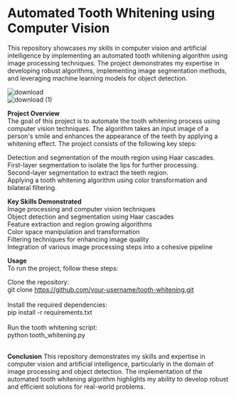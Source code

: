 # Automated Tooth Whitening using Computer Vision <br>
This repository showcases my skills in computer vision and artificial intelligence by implementing an automated tooth whitening algorithm using image processing techniques. The project demonstrates my expertise in developing robust algorithms, implementing image segmentation methods, and leveraging machine learning models for object detection.<br>


![download](https://user-images.githubusercontent.com/85798077/191591476-3530be35-ed6d-40c2-b843-667e7bfbe630.png)<br>
![download (1)](https://user-images.githubusercontent.com/85798077/191591493-4abea5bb-4910-4c91-a33f-a89f3e61f91d.png)<br>

**Project Overview<br>**
The goal of this project is to automate the tooth whitening process using computer vision techniques. The algorithm takes an input image of a person's smile and enhances the appearance of the teeth by applying a whitening effect. The project consists of the following key steps:<br>

Detection and segmentation of the mouth region using Haar cascades.<br>
First-layer segmentation to isolate the lips for further processing.<br>
Second-layer segmentation to extract the teeth region.<br>
Applying a tooth whitening algorithm using color transformation and bilateral filtering.<br>

**Key Skills Demonstrated**<br>
Image processing and computer vision techniques<br>
Object detection and segmentation using Haar cascades<br>
Feature extraction and region growing algorithms<br>
Color space manipulation and transformation<br>
Filtering techniques for enhancing image quality<br>
Integration of various image processing steps into a cohesive pipeline<br>

**Usage**<br>
To run the project, follow these steps:<br>

Clone the repository:<br>
git clone https://github.com/your-username/tooth-whitening.git<br><br>
Install the required dependencies:<br>
pip install -r requirements.txt<br><br>
Run the tooth whitening script:<br>
python tooth_whitening.py<br><br>

**Conclusion**
This repository demonstrates my skills and expertise in computer vision and artificial intelligence, particularly in the domain of image processing and object detection. The implementation of the automated tooth whitening algorithm highlights my ability to develop robust and efficient solutions for real-world problems.

